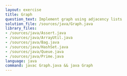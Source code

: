 ```yaml
---
layout: exercise
title: Graph
question_text: Implement graph using adjacency lists
solution_file: /sources/java/Graph.java
library_files:
- /sources/java/Assert.java
- /sources/java/ArrayUtil.java
- /sources/java/Bag.java
- /sources/java/HashSet.java
- /sources/java/Queue.java
- /sources/java/Prime.java
language: java
command: javac Graph.java && java Graph
---
```

